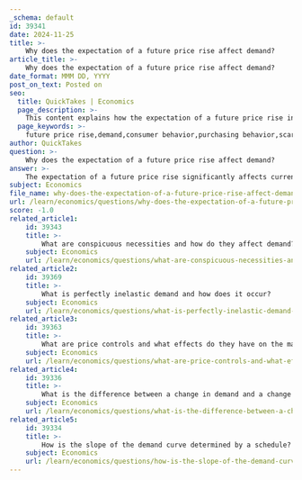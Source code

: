 ```yaml
---
_schema: default
id: 39341
date: 2024-11-25
title: >-
    Why does the expectation of a future price rise affect demand?
article_title: >-
    Why does the expectation of a future price rise affect demand?
date_format: MMM DD, YYYY
post_on_text: Posted on
seo:
  title: QuickTakes | Economics
  page_description: >-
    This content explains how the expectation of a future price rise influences current demand through consumer behavior, urgency, and market dynamics.
  page_keywords: >-
    future price rise,demand,consumer behavior,purchasing behavior,scarcity,inflation expectations,behavioral economics,market dynamics,urgent buying
author: QuickTakes
question: >-
    Why does the expectation of a future price rise affect demand?
answer: >-
    The expectation of a future price rise significantly affects current demand due to consumer behavior and decision-making processes. When consumers anticipate that prices will increase in the future, they are likely to adjust their purchasing behavior accordingly. Here are the key points explaining this phenomenon:\n\n1. **Increased Current Demand**: If consumers expect prices to rise, they tend to buy more of the product now rather than waiting. This behavior is driven by the desire to avoid paying a higher price later. For example, if there are reports of an impending price increase for essential goods, such as gasoline or food, consumers may rush to purchase these items while they are still relatively cheaper, leading to an increase in current demand.\n\n2. **Anticipation of Scarcity**: Expectations of future price increases can also create a sense of urgency among consumers. They may fear that not only will prices rise, but that the availability of the product may decrease as well. This can lead to panic buying or stockpiling, further driving up current demand.\n\n3. **Inflation Expectations**: Broader economic expectations, such as anticipated inflation, can also play a role. If consumers believe that inflation will lead to higher prices across the board, they may increase their demand for various goods and services now, contributing to a rise in overall demand in the economy.\n\n4. **Behavioral Economics**: From a behavioral perspective, the anticipation of higher future prices can lead to a shift in consumer preferences. Consumers may prioritize immediate purchases over future consumption, which can alter their spending patterns and increase current demand.\n\n5. **Market Dynamics**: This behavior can create a feedback loop in the market. As current demand increases due to expectations of future price rises, suppliers may respond by raising prices in anticipation of higher demand, which can further validate consumer expectations and lead to even more current demand.\n\nIn summary, the expectation of a future price rise leads consumers to increase their current demand as they seek to avoid higher costs later, driven by urgency, fear of scarcity, and broader economic expectations. This dynamic illustrates the interconnectedness of consumer expectations and market behavior in the context of demand and supply.
subject: Economics
file_name: why-does-the-expectation-of-a-future-price-rise-affect-demand.md
url: /learn/economics/questions/why-does-the-expectation-of-a-future-price-rise-affect-demand
score: -1.0
related_article1:
    id: 39343
    title: >-
        What are conspicuous necessities and how do they affect demand?
    subject: Economics
    url: /learn/economics/questions/what-are-conspicuous-necessities-and-how-do-they-affect-demand
related_article2:
    id: 39369
    title: >-
        What is perfectly inelastic demand and how does it occur?
    subject: Economics
    url: /learn/economics/questions/what-is-perfectly-inelastic-demand-and-how-does-it-occur
related_article3:
    id: 39363
    title: >-
        What are price controls and what effects do they have on the market?
    subject: Economics
    url: /learn/economics/questions/what-are-price-controls-and-what-effects-do-they-have-on-the-market
related_article4:
    id: 39336
    title: >-
        What is the difference between a change in demand and a change in quantity demanded?
    subject: Economics
    url: /learn/economics/questions/what-is-the-difference-between-a-change-in-demand-and-a-change-in-quantity-demanded
related_article5:
    id: 39334
    title: >-
        How is the slope of the demand curve determined by a schedule?
    subject: Economics
    url: /learn/economics/questions/how-is-the-slope-of-the-demand-curve-determined-by-a-schedule
---
```


&nbsp;